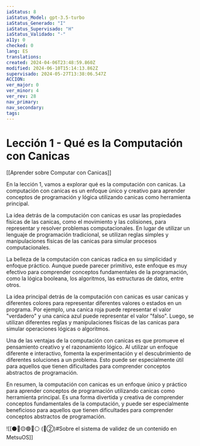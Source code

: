 ```yaml
---
iaStatus: 8
iaStatus_Model: gpt-3.5-turbo
iaStatus_Generado: "I"
iaStatus_Supervisado: "H"
iaStatus_Validado: "-"
a11y: 0
checked: 0
lang: ES
translations: 
created: 2024-04-06T23:48:59.860Z
modified: 2024-06-10T15:14:13.862Z
supervisado: 2024-05-27T13:38:06.547Z
ACCION: 
ver_major: 0
ver_minor: 4
ver_rev: 28
nav_primary: 
nav_secondary: 
tags:
---
```

# Lección 1 - Qué es la Computación con Canicas

[[Aprender sobre Computar con Canicas]]

En la lección 1, vamos a explorar qué es la computación con canicas. La computación con canicas es un enfoque único y creativo para aprender conceptos de programación y lógica utilizando canicas como herramienta principal.

La idea detrás de la computación con canicas es usar las propiedades físicas de las canicas, como el movimiento y las colisiones, para representar y resolver problemas computacionales. En lugar de utilizar un lenguaje de programación tradicional, se utilizan reglas simples y manipulaciones físicas de las canicas para simular procesos computacionales.

La belleza de la computación con canicas radica en su simplicidad y enfoque práctico. Aunque puede parecer primitivo, este enfoque es muy efectivo para comprender conceptos fundamentales de la programación, como la lógica booleana, los algoritmos, las estructuras de datos, entre otros.

La idea principal detrás de la computación con canicas es usar canicas y diferentes colores para representar diferentes valores o estados en un programa. Por ejemplo, una canica roja puede representar el valor "verdadero" y una canica azul puede representar el valor "falso". Luego, se utilizan diferentes reglas y manipulaciones físicas de las canicas para simular operaciones lógicas o algoritmos.

Una de las ventajas de la computación con canicas es que promueve el pensamiento creativo y el razonamiento lógico. Al utilizar un enfoque diferente e interactivo, fomenta la experimentación y el descubrimiento de diferentes soluciones a un problema. Esto puede ser especialmente útil para aquellos que tienen dificultades para comprender conceptos abstractos de programación.

En resumen, la computación con canicas es un enfoque único y práctico para aprender conceptos de programación utilizando canicas como herramienta principal. Es una forma divertida y creativa de comprender conceptos fundamentales de la computación, y puede ser especialmente beneficioso para aquellos que tienen dificultades para comprender conceptos abstractos de programación.

![[⚫🔴🟡🟢🔵⚪ (🔴②)#Sobre el sistema de validez de un contenido en MetsuOS]]